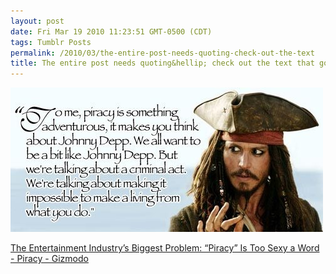 ```yaml
---
layout: post
date: Fri Mar 19 2010 11:23:51 GMT-0500 (CDT)
tags: Tumblr Posts
permalink: /2010/03/the-entire-post-needs-quoting-check-out-the-text
title: The entire post needs quoting&hellip; check out the text that goes along with this one!
---
```


![](/public/assets/tumblr/tumblr_kzjevrPcDD1qa4klho1_500.jpg)

[The Entertainment Industry’s Biggest Problem: “Piracy” Is Too Sexy a Word - Piracy - Gizmodo](http://gizmodo.com/5496894/the-entertainment-industrys-biggest-problem-piracy-is-too-sexy-a-word?utm_source=feedburner&utm_medium=feed&utm_campaign=Feed%3A+gizmodo%2Ffull+%28Gizmodo%29&utm_content=Google+Reader)

